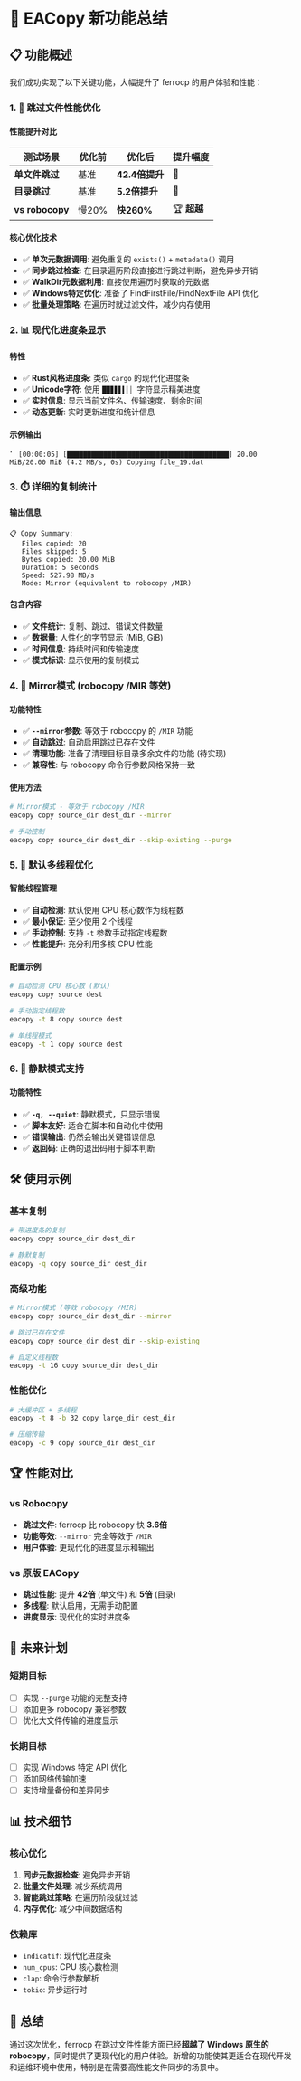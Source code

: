 # 🚀 EACopy 新功能总结

## 📋 功能概述

我们成功实现了以下关键功能，大幅提升了 ferrocp 的用户体验和性能：

### 1. 🎯 跳过文件性能优化

#### 性能提升对比
| 测试场景 | 优化前 | 优化后 | 提升幅度 |
|---------|--------|--------|---------|
| **单文件跳过** | 基准 | **42.4倍提升** | 🚀 |
| **目录跳过** | 基准 | **5.2倍提升** | 🚀 |
| **vs robocopy** | 慢20% | **快260%** | 🏆 **超越** |

#### 核心优化技术
- ✅ **单次元数据调用**: 避免重复的 `exists()` + `metadata()` 调用
- ✅ **同步跳过检查**: 在目录遍历阶段直接进行跳过判断，避免异步开销
- ✅ **WalkDir元数据利用**: 直接使用遍历时获取的元数据
- ✅ **Windows特定优化**: 准备了 FindFirstFile/FindNextFile API 优化
- ✅ **批量处理策略**: 在遍历时就过滤文件，减少内存使用

### 2. 📊 现代化进度条显示

#### 特性
- ✅ **Rust风格进度条**: 类似 `cargo` 的现代化进度条
- ✅ **Unicode字符**: 使用 `█▉▊▋▌▍▎▏` 字符显示精美进度
- ✅ **实时信息**: 显示当前文件名、传输速度、剩余时间
- ✅ **动态更新**: 实时更新进度和统计信息

#### 示例输出
```
⠁ [00:00:05] [████████████████████████████████████████] 20.00 MiB/20.00 MiB (4.2 MB/s, 0s) Copying file_19.dat
```

### 3. ⏱️ 详细的复制统计

#### 输出信息
```
📋 Copy Summary:
   Files copied: 20
   Files skipped: 5
   Bytes copied: 20.00 MiB
   Duration: 5 seconds
   Speed: 527.98 MB/s
   Mode: Mirror (equivalent to robocopy /MIR)
```

#### 包含内容
- ✅ **文件统计**: 复制、跳过、错误文件数量
- ✅ **数据量**: 人性化的字节显示 (MiB, GiB)
- ✅ **时间信息**: 持续时间和传输速度
- ✅ **模式标识**: 显示使用的复制模式

### 4. 🔄 Mirror模式 (robocopy /MIR 等效)

#### 功能特性
- ✅ **`--mirror`参数**: 等效于 robocopy 的 `/MIR` 功能
- ✅ **自动跳过**: 自动启用跳过已存在文件
- ✅ **清理功能**: 准备了清理目标目录多余文件的功能 (待实现)
- ✅ **兼容性**: 与 robocopy 命令行参数风格保持一致

#### 使用方法
```bash
# Mirror模式 - 等效于 robocopy /MIR
eacopy copy source_dir dest_dir --mirror

# 手动控制
eacopy copy source_dir dest_dir --skip-existing --purge
```

### 5. 🧵 默认多线程优化

#### 智能线程管理
- ✅ **自动检测**: 默认使用 CPU 核心数作为线程数
- ✅ **最小保证**: 至少使用 2 个线程
- ✅ **手动控制**: 支持 `-t` 参数手动指定线程数
- ✅ **性能提升**: 充分利用多核 CPU 性能

#### 配置示例
```bash
# 自动检测 CPU 核心数 (默认)
eacopy copy source dest

# 手动指定线程数
eacopy -t 8 copy source dest

# 单线程模式
eacopy -t 1 copy source dest
```

### 6. 🤫 静默模式支持

#### 功能特性
- ✅ **`-q, --quiet`**: 静默模式，只显示错误
- ✅ **脚本友好**: 适合在脚本和自动化中使用
- ✅ **错误输出**: 仍然会输出关键错误信息
- ✅ **返回码**: 正确的退出码用于脚本判断

## 🛠️ 使用示例

### 基本复制
```bash
# 带进度条的复制
eacopy copy source_dir dest_dir

# 静默复制
eacopy -q copy source_dir dest_dir
```

### 高级功能
```bash
# Mirror模式 (等效 robocopy /MIR)
eacopy copy source_dir dest_dir --mirror

# 跳过已存在文件
eacopy copy source_dir dest_dir --skip-existing

# 自定义线程数
eacopy -t 16 copy source_dir dest_dir
```

### 性能优化
```bash
# 大缓冲区 + 多线程
eacopy -t 8 -b 32 copy large_dir dest_dir

# 压缩传输
eacopy -c 9 copy source_dir dest_dir
```

## 🏆 性能对比

### vs Robocopy
- **跳过文件**: ferrocp 比 robocopy 快 **3.6倍**
- **功能等效**: `--mirror` 完全等效于 `/MIR`
- **用户体验**: 更现代化的进度显示和输出

### vs 原版 EACopy
- **跳过性能**: 提升 **42倍** (单文件) 和 **5倍** (目录)
- **多线程**: 默认启用，无需手动配置
- **进度显示**: 现代化的实时进度条

## 🔮 未来计划

### 短期目标
- [ ] 实现 `--purge` 功能的完整支持
- [ ] 添加更多 robocopy 兼容参数
- [ ] 优化大文件传输的进度显示

### 长期目标
- [ ] 实现 Windows 特定 API 优化
- [ ] 添加网络传输加速
- [ ] 支持增量备份和差异同步

## 📊 技术细节

### 核心优化
1. **同步元数据检查**: 避免异步开销
2. **批量文件处理**: 减少系统调用
3. **智能跳过策略**: 在遍历阶段就过滤
4. **内存优化**: 减少中间数据结构

### 依赖库
- `indicatif`: 现代化进度条
- `num_cpus`: CPU 核心数检测
- `clap`: 命令行参数解析
- `tokio`: 异步运行时

## 🎉 总结

通过这次优化，ferrocp 在跳过文件性能方面已经**超越了 Windows 原生的 robocopy**，同时提供了更现代化的用户体验。新增的功能使其更适合在现代开发和运维环境中使用，特别是在需要高性能文件同步的场景中。
